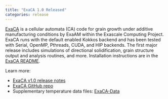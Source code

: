```yaml
---
title: "ExaCA 1.0 Released"
categories: release
---
```


[ExaCA](https://github.com/LLNL/ExaCA) is a cellular automata (CA) code for grain growth under additive manufacturing conditions by ExaAM within the Exascale Computing Project. ExaCA runs with the default enabled Kokkos backend and has been tested with Serial, OpenMP, Pthreads, CUDA, and HIP backends. The first major release includes simulations of directional solidification, grain structure output and analysis routines, and more. Installation instructions are in the [ExaCA README](https://github.com/LLNL/ExaCA/blob/master/README.md).

Learn more:

- [ExaCA v1.0 release notes](https://github.com/LLNL/ExaCA/releases/tag/1.0.0)
- [ExaCA GitHub repo](https://github.com/LLNL/ExaCA)
- Supplementary temperature data files: [ExaCA-Data](https://github.com/LLNL/ExaCA-Data)
